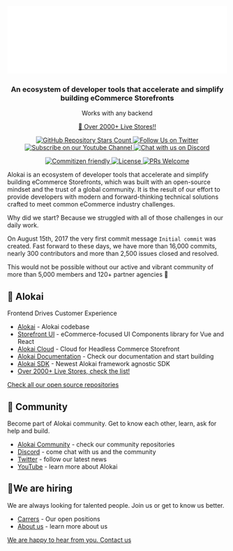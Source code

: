 <br />
<p align="center">
  <img src="https://github.com/vuestorefront/.github/blob/main/profile/alokai-logo-w.png?raw=true" alt="Alokai" />
</p>

<h3 align="center">
  An ecosystem of developer tools that accelerate and simplify building eCommerce Storefronts
</h3>
<p align="center">
    Works with any backend
</p>
<p align="center">
<a href="https://www.vuestorefront.io/live-projects/?utm_source=github.com&utm_medium=referral&utm_campaign=readme">🚀 Over 2000+ Live Stores!!</a>

</p>



<p align="center">
  <a href="https://github.com/vuestorefront/vue-storefront">
    <img alt="GitHub Repository Stars Count" src="https://img.shields.io/github/stars/vuestorefront/vue-storefront?style=social" />
  </a>
    <a href="https://twitter.com/vsfdevelopers">
        <img alt="Follow Us on Twitter" src="https://img.shields.io/twitter/follow/vsfdevelopers?style=social" />
    </a>
    <a href="https://www.youtube.com/c/VueStorefront">
        <img alt="Subscribe on our Youtube Channel" src="https://img.shields.io/youtube/channel/subscribers/UCkm1F3Cglty3CE1QwKQUhhg?style=social" />
    </a>
    <a href="https://discord.vuestorefront.io/">
        <img alt="Chat with us on Discord" src="https://img.shields.io/discord/770285988244750366?label=join%20discord&logo=Discord&logoColor=white" />
    </a>
</p>
<p align="center">
    <a href="http://commitizen.github.io/cz-cli/">
        <img alt="Commitizen friendly" src="https://img.shields.io/badge/commitizen-friendly-brightgreen.svg" />
    </a>
    <a href="https://github.com/vuestorefront/vue-storefront">
        <img alt="License" src="https://img.shields.io/github/license/vuestorefront/vue-storefront" />
    </a>
    <a href="https://github.com/vuestorefront/vue-storefront/pulls">
        <img alt="PRs Welcome" src="https://img.shields.io/badge/PRs-welcome-brightgreen.svg" />
    </a>
</p>

Alokai is an ecosystem of developer tools that accelerate and simplify building eCommerce Storefronts, which was built with an open-source mindset and the trust of a global community. It is the result of our effort to provide developers with modern and forward-thinking technical solutions crafted to meet common eCommerce industry challenges. 

Why did we start? Because we struggled with all of those challenges in our daily work.

On August 15th, 2017 the very first commit message `Initial commit` was created. Fast forward to these days, we have more than 16,000 commits, nearly 300 contributors and more than 2,500 issues closed and resolved. 

This would not be possible without our active and vibrant community of more than 5,000 members and 120+ partner agencies 🤗

## 🏡 Alokai 
Frontend Drives Customer Experience

- [Alokai](https://github.com/vuestorefront/vue-storefront) - Alokai codebase
- [Storefront UI](https://docs.storefrontui.io/v2/) - eCommerce-focused UI Components library for Vue and React
- [Alokai Cloud](https://vuestorefront.io/cloud) - Cloud for Headless Commerce Storefront
- [Alokai Documentation](https://docs.vuestorefront.io/v2/) - Check our documentation and start building
- [Alokai SDK](https://docs.vuestorefront.io/sdk) - Newest Alokai framework agnostic SDK
- [Over 2000+ Live Stores, check the list!](https://www.vuestorefront.io/live-projects/?utm_source=github.com&utm_medium=referral&utm_campaign=readme)

[Check all our open source repositories](https://github.com/orgs/vuestorefront/repositories)

## 🫶 Community
Become part of Alokai community. Get to know each other, learn, ask for help and build.

- [Alokai Community](https://github.com/orgs/vuestorefront-community/repositories) - check our community repositories
- [Discord](https://discord.vuestorefront.io/) - come chat with us and the community
- [Twitter](https://twitter.com/VSFdevelopers) - follow our latest news
- [YouTube](https://www.youtube.com/c/VueStorefront) - learn more about Alokai

## 🏅We are hiring
We are always looking for talented people. Join us or get to know us better.

- [Carrers](https://vuestorefront.io/career/roles) - Our open positions
- [About us](https://vuestorefront.io/about-us) - learn more about us

[We are happy to hear from you. Contact us](mailto:hello@vuestorefront.io)
